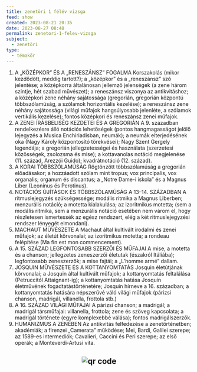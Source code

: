 ```yaml
---
title: zenetöri 1 félév vizsga
feed: show
created: 2023-08-21 20:35
date: 2023-08-27 08:48
permalink: zenetori-1-felev-vizsga
subject:
  - zenetöri
type:
  - témakör
---
```


1.  A „KÖZÉPKOR” ÉS A „RENESZÁNSZ” FOGALMA Korszakolás (mikor kezdődött, meddig tartott?); a „középkor” és a „reneszánsz” szó jelentése; a középkorra általánosan jellemző jelenségek (a zene három szintje, hét szabad művészet); a reneszánsz viszonya az antikvitáshoz; a középkori zene néhány sajátossága (gregorián, gregorián központú többszólamúság, a szólamok horizontális kezelése); a reneszánsz zene néhány sajátossága (világi műfajok hangsúlyosabb jelenléte, a szólamok vertikális kezelése); fontos középkori és reneszánsz zenei műfajok.
2.  A ZENEI ÍRÁSBELISÉG KEZDETEI ÉS A GREGORIÁN A 9. században rendelkezésre álló notációs lehetőségek (pontos hangmagasságot jelölő lejegyzés a Musica Enchiriadisban, neumák); a neumák elterjedésének oka (Nagy Károly központosító törekvései); Nagy Szent Gergely legendája; a gregorián jellegzetességei és használata (szerzetesi közösségek, zsolozsma és mise); a kottavanolas notáció megjelenése (11. század, Arezzói Guido); kvadrátnotáció (12. század).
3.  A KORAI TÖBBSZÓLAMÚSÁG Rögtönzött többszólamúság a gregorián előadásakor; a hozzáadott szólam mint tropus; vox principalis, vox organalis; organum és discantus; a „Notre Dame-i iskola” és a Magnus Liber (Leoninus és Perotinus).
4.  NOTÁCIÓS ÚJÍTÁSOK ÉS TÖBBSZÓLAMÚSÁG A 13–14. SZÁZADBAN A ritmuslejegyzés szükségessége; modális ritmika a Magnus Liberben; menzurális notáció; a motetta kialakulása; az izoritmikus motetta; (sem a modális ritmika, sem a menzurális notáció esetében nem várom el, hogy részletesen ismertessék az egész rendszert, elég a két ritmuslejegyzési rendszer lényegét elmondani).
5.  MACHAUT MŰVÉSZETE A Machaut által kultivált irodalmi és zenei műfajok; az életút körvonalai; az izoritmikus motetta; a rondeau felépítése (Ma fin est mon commencement).
6.  A 15. SZÁZAD LEGFONTOSABB SZERZŐI ÉS MŰFAJAI A mise, a motetta és a chanson; jellegzetes zeneszerzői életutak (északról Itáliába); legfontosabb zeneszerzők; a mise fajtái; a „L’homme armé” dallam.
7.  JOSQUIN MŰVÉSZETE ÉS A KOTTANYOMTATÁS Josquin életútjának körvonalai; a Josquin által kultivált műfajok; a kottanyomtatás feltalálása (Petruccitól Attaignant-ig); a kottanyomtatás hatása Josquin életművének fogadtatástörténetére; Josquin hírneve a 16. században; a kottanyomtatás hatására népszerűvé váló világi műfajok (párizsi chanson, madrigál, villanella, frottola stb.)
8.  A 16. SZÁZAD VILÁGI MŰFAJAI A párizsi chanson; a madrigál; a madrigál társműfajai: villanella, frottola; zene és szöveg kapcsolata; a madrigál története (egyre komplexebbé válása); fontos madrigálszerzők.
9.  HUMANIZMUS A ZENÉBEN Az antikvitás felfedezése a zenetörténetben; akadémiák; a firenzei „Camerata” működése; Mei, Bardi, Galilei szerepe; az 1589-es intermediók; Cavalieri, Caccini és Peri szerepe; az első operák; a Monteverdi-Artusi vita.



## <p style="text-align: center;"><img src="https://chart.googleapis.com/chart?cht=qr&chl=https://notes.andrasdenes.com/zenetori-1-felev-vizsga&chs=180x180&choe=UTF-8&chld=L|2" alt="qr code"></p>

